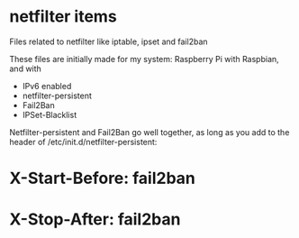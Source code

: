 # netfilter items
Files related to netfilter like iptable, ipset and fail2ban

These files are initially made for my system: Raspberry Pi with Raspbian, and with 
 - IPv6 enabled
 - netfilter-persistent 
 - Fail2Ban
 - IPSet-Blacklist
 
Netfilter-persistent and Fail2Ban go well together, as long as you add to the header of /etc/init.d/netfilter-persistent:
 # X-Start-Before:    fail2ban
 # X-Stop-After:      fail2ban


